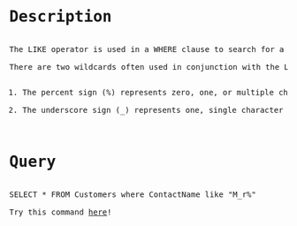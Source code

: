 <pre>

<h1>Description</h1>
The LIKE operator is used in a WHERE clause to search for a specified pattern in a column.

There are two wildcards often used in conjunction with the LIKE operator:

<ol><li>The percent sign (%) represents zero, one, or multiple characters</li>
<li>The underscore sign (_) represents one, single character</li></ol>
<h1>Query</h1>
SELECT * FROM Customers where ContactName like "M_r%"

Try this command <a href="https://www.w3schools.com/sql/trysql.asp?filename=trysql_select_all">here</a>!
</pre>
